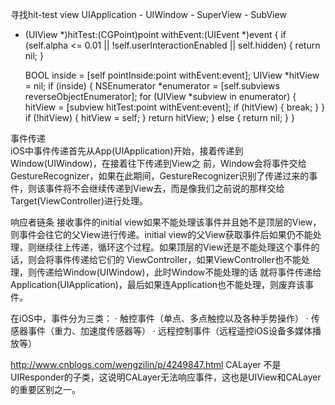 寻找hit-test view
UIApplication - UIWindow - SuperView - SubView
- (UIView *)hitTest:(CGPoint)point withEvent:(UIEvent *)event {
  if (self.alpha <= 0.01 || !self.userInteractionEnabled || self.hidden) {
    return nil;
  }

  BOOL inside = [self pointInside:point withEvent:event];
  UIView *hitView = nil;
  if (inside) {
    NSEnumerator *enumerator = [self.subviews reverseObjectEnumerator];
    for (UIView *subview in enumerator) {
      hitView = [subview hitTest:point withEvent:event];
      if (hitView) {
        break;
      }
    }
    if (!hitView) {
      hitView = self;
    }
    return hitView;
  } else {
    return nil;
  }
}

事件传递  
iOS中事件传递首先从App(UIApplication)开始，接着传递到Window(UIWindow)，在接着往下传递到View之 前，Window会将事件交给GestureRecognizer，如果在此期间，GestureRecognizer识别了传递过来的事件，则该事件将不会继续传递到View去，而是像我们之前说的那样交给Target(ViewController)进行处理。

响应者链条
接收事件的initial view如果不能处理该事件并且她不是顶层的View，则事件会往它的父View进行传递。initial view的父View获取事件后如果仍不能处理，则继续往上传递，循环这个过程。如果顶层的View还是不能处理这个事件的话，则会将事件传递给它们的 ViewController，如果ViewController也不能处理，则传递给Window(UIWindow)，此时Window不能处理的话 就将事件传递给Application(UIApplication)，最后如果连Application也不能处理，则废弃该事件。

在iOS中，事件分为三类：
	·	触控事件（单点、多点触控以及各种手势操作）
	·	传感器事件（重力、加速度传感器等）
	·	远程控制事件（远程遥控iOS设备多媒体播放等）

http://www.cnblogs.com/wengzilin/p/4249847.html
CALayer 不是UIResponder的子类，这说明CALayer无法响应事件，这也是UIView和CALayer的重要区别之一。
